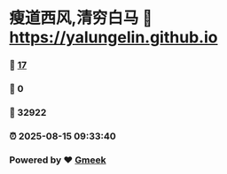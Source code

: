 # 瘦道西风,清穷白马 :link: https://yalungelin.github.io 
### :page_facing_up: [17](https://yalungelin.github.io/tag.html) 
### :speech_balloon: 0 
### :hibiscus: 32922 
### :alarm_clock: 2025-08-15 09:33:40 
### Powered by :heart: [Gmeek](https://github.com/Meekdai/Gmeek)
